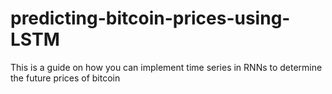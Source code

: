 # predicting-bitcoin-prices-using-LSTM
This is a guide on how you can implement time series in RNNs to determine the future prices of bitcoin
